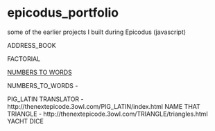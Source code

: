epicodus_portfolio
==================

some of the earlier projects I built during Epicodus (javascript)


<p>ADDRESS_BOOK</p>
<p>FACTORIAL</p>
<a href="http://thenextepicode.3owl.com/NUMBERS_TO_WORDS/index.html">NUMBERS TO WORDS</a>
<p>NUMBERS_TO_WORDS	- </p>
PIG_LATIN	TRANSLATOR - http://thenextepicode.3owl.com/PIG_LATIN/index.html
NAME THAT TRIANGLE - http://thenextepicode.3owl.com/TRIANGLE/triangles.html
YACHT DICE 
